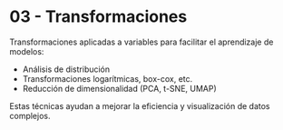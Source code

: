 # 03 - Transformaciones

Transformaciones aplicadas a variables para facilitar el aprendizaje de modelos:

- Análisis de distribución
- Transformaciones logarítmicas, box-cox, etc.
- Reducción de dimensionalidad (PCA, t-SNE, UMAP)

Estas técnicas ayudan a mejorar la eficiencia y visualización de datos complejos.
